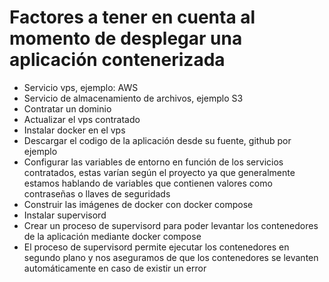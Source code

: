 # Factores a tener en cuenta al momento de desplegar una aplicación contenerizada

* Servicio vps, ejemplo: AWS
* Servicio de almacenamiento de archivos, ejemplo S3
* Contratar un dominio
* Actualizar el vps contratado
* Instalar docker en el vps
* Descargar el codigo de la aplicación desde su fuente, github por ejemplo
* Configurar las variables de entorno en función de los servicios contratados, estas varían según el proyecto ya que generalmente estamos hablando de variables que contienen valores como contraseñas o llaves de seguridads
* Construir las imágenes de docker con docker compose
* Instalar supervisord
* Crear un proceso de supervisord para poder levantar los contenedores de la aplicación mediante docker compose
* El proceso de supervisord permite ejecutar los contenedores en segundo plano y nos aseguramos de que los contenedores se levanten automáticamente en caso de existir un error
